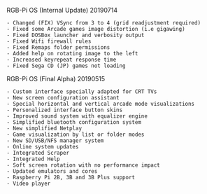 
RGB-Pi OS (Internal Update) 20190714

    - Changed (FIX) VSync from 3 to 4 (grid readjustment required)
    - Fixed some Arcade games image distortion (i.e gigawing)
    - Fixed DOSBox launcher and verbosity output
    - Fixed Wifi firewall rules
    - Fixed Remaps folder permissions
    - Added help on rotating image to the left
    - Increased keyrepeat response time
    - Fixed Sega CD (JP) games not loading

RGB-Pi OS (Final Alpha) 20190515 

    - Custom interface specially adapted for CRT TVs
    - New screen configuration assistant
    - Special horizontal and vertical arcade mode visualizations
    - Personalized interface button skins
    - Improved sound system with equalizer engine
    - Simplified bluetooth configuration system
    - New simplified Netplay
    - Game visualization by list or folder modes
    - New SD/USB/NFS manager system
    - Online system updates
    - Integrated Scraper
    - Integrated Help
    - Soft screen rotation with no performance impact
    - Updated emulators and cores
    - Raspberry Pi 2B, 3B and 3B Plus support
    - Video player
    



